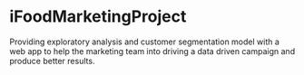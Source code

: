 # iFoodMarketingProject
Providing exploratory analysis and customer segmentation model with a web app to help the marketing team into driving a data driven campaign and produce better results. 
